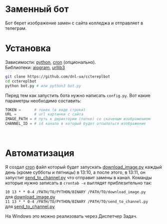 # Заменный бот
Бот берет изображение замен с сайта колледжа и отправляет в телеграм. <br />

# Установка
Зависимости: [python](https://command-not-found.com/python), [cron](https://command-not-found.com/crontab) (опционально). <br />
Библиотеки:  [aiogram](https://pypi.org/project/aiogram/), [urllib3](https://pypi.org/project/urllib3/)

```bash
git clone https://github.com/dnl-ua/cctereplbot
cd cctereplbot
python bot.py # или python3 bot.py
``` 
Перед тем как запустить бота нужно написать `config.py`. Вот какие параметры необходимо составить: <br />
```python
TOKEN =      # токен (в виде строки)
URL =        # url картинки с сайта
IMAGE_PATH = # путь к дириктории (папке) со скаченым изображением 
CHANNEL_ID = # id канала в который будет отсылаться изображение
```
<br />

# Автоматизация
Я создал [cron](https://crontab.guru/crontab.5.html) файл который будет запускать [download_image.py](https://github.com/kagarlytskiy/cctereplbot/blob/main/download_image.py) каждый день (кроме субботы и пятницы) в 13:10, а после этого, в 13:11, он запустит [send_to_channel.py](https://github.com/kagarlytskiy/cctereplbot/blob/main/send_to_channel.py) что отправит замены в канал. Команды которые нужно записать в `crontab -e` выглядят приблезительно так: <br />

`10 13 * * 0-4 /PATH/TO/PYTHON/BINARY /PATH/TO/download_image.py` <br />
для [download_image.py](https://github.com/kagarlytskiy/cctereplbot/blob/main/download_image.py) <br />
`11 13 * * 0-4 /PATH/TO/PYTHON/BINARY /PATH/TO/send_to_channel.py` <br />
для [send_to_channel.py](https://github.com/kagarlytskiy/cctereplbot/blob/main/send_to_channel.py) <br />

На Windows это можно реализовать через Диспетчер Задач. <br />

